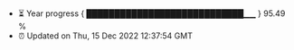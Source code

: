 - ⏳ Year progress { ████████████████████████████▁▁ } 95.49 %
- ⏰ Updated on Thu, 15 Dec 2022 12:37:54 GMT

